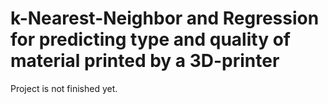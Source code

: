 # k-Nearest-Neighbor and Regression for predicting type and quality of material printed by a 3D-printer

Project is not finished yet.
